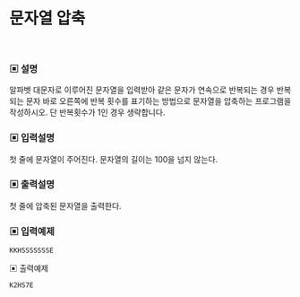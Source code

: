 # 문자열 압축

<br>

### ▣ 설명

알파벳 대문자로 이루어진 문자열을 입력받아 같은 문자가 연속으로 반복되는 경우 반복되는 문자 바로 오른쪽에 반복 횟수를 표기하는 방법으로 문자열을 압축하는 프로그램을
작성하시오. 단 반복횟수가 1인 경우 생략합니다.

### ▣ 입력설명

첫 줄에 문자열이 주어진다. 문자열의 길이는 100을 넘지 않는다.

### ▣ 출력설명

첫 줄에 압축된 문자열을 출력한다.

### ▣ 입력예제

```text
KKHSSSSSSSE
```

▣ 출력예제

```text
K2HS7E
```
